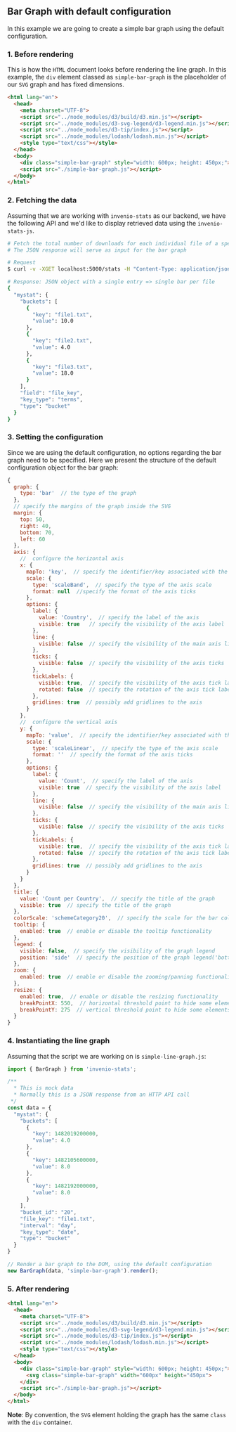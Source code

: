 ## **Bar Graph with default configuration**
In this example we are going to create a simple bar graph using the default configuration.

### 1. Before rendering
This is how the `HTML` document looks before rendering the line graph. In this example, the `div` element
classed as `simple-bar-graph` is the placeholder of our `SVG` graph and has fixed dimensions.

```html
<html lang="en">
  <head>
    <meta charset="UTF-8">
    <script src="../node_modules/d3/build/d3.min.js"></script>
    <script src="../node_modules/d3-svg-legend/d3-legend.min.js"></script>
    <script src="../node_modules/d3-tip/index.js"></script>
    <script src="../node_modules/lodash/lodash.min.js"></script>
    <style type="text/css"></style>
  </head>
  <body>
    <div class="simple-bar-graph" style="width: 600px; height: 450px;"></div>
    <script src="./simple-bar-graph.js"></script>
  </body>
</html>
```

### 2. Fetching the data
Assuming that we are working with `invenio-stats` as our backend, we have the following API and we'd like to
display retrieved data using the `invenio-stats-js`.

```bash
# Fetch the total number of downloads for each individual file of a specific record in a given time window
# The JSON response will serve as input for the bar graph

# Request
$ curl -v -XGET localhost:5000/stats -H "Content-Type: application/json" -d '{"mystat": {"stat": "bucket-file-download-total", "params": {"start_date":"2016-12-18", "end_date":"2016-12-19", "bucket_id": 20}}}'

# Response: JSON object with a single entry => single bar per file
{
  "mystat": {
    "buckets": [
      {
        "key": "file1.txt",
        "value": 10.0
      },
      {
        "key": "file2.txt",
        "value": 4.0
      },
      {
        "key": "file3.txt",
        "value": 18.0
      }
    ],
    "field": "file_key",
    "key_type": "terms",
    "type": "bucket"
  }
}


```
### 3. Setting the configuration
Since we are using the default configuration, no options regarding the bar graph need to be specified.
Here we present the structure of the default configuration object for the bar graph:

```javascript
{
  graph: {
    type: 'bar'  // the type of the graph
  },
  // specify the margins of the graph inside the SVG
  margin: {
    top: 50,
    right: 40,
    bottom: 70,
    left: 60
  },
  axis: {
    //  configure the horizontal axis
    x: {
      mapTo: 'key',  // specify the identifier/key associated with the axis
      scale: {
        type: 'scaleBand',  // specify the type of the axis scale
        format: null  //specify the format of the axis ticks
      },
      options: {
        label: {
          value: 'Country',  // specify the label of the axis
          visible: true   // specify the visibility of the axis label
        },
        line: {
          visible: false  // specify the visibility of the main axis line
        },
        ticks: {
          visible: false  // specify the visibility of the axis ticks
        },
        tickLabels: {
          visible: true,  // specify the visibility of the axis tick labels
          rotated: false  // specify the rotation of the axis tick labels
        },
        gridlines: true  // possibly add gridlines to the axis
      }
    },
    //  configure the vertical axis
    y: {
      mapTo: 'value',  // specify the identifier/key associated with the axis
      scale: {
        type: 'scaleLinear',  // specify the type of the axis scale
        format: ''  // specify the format of the axis ticks
      },
      options: {
        label: {
          value: 'Count',  // specify the label of the axis
          visible: true  // specify the visibility of the axis label
        },
        line: {
          visible: false  // specify the visibility of the main axis line
        },
        ticks: {
          visible: false  // specify the visibility of the axis ticks
        },
        tickLabels: {
          visible: true,  // specify the visibility of the axis tick labels
          rotated: false  // specify the rotation of the axis tick labels
        },
        gridlines: true  // possibly add gridlines to the axis
      }
    }
  },
  title: {
    value: 'Count per Country',  // specify the title of the graph
    visible: true  // specify the title of the graph
  },
  colorScale: 'schemeCategory20',  // specify the scale for the bar coloring
  tooltip: {
    enabled: true  // enable or disable the tooltip functionality
  },
  legend: {
    visible: false,  // specify the visibility of the graph legend
    position: 'side'  // specify the position of the graph legend('bottom', 'side')
  },
  zoom: {
    enabled: true  // enable or disable the zooming/panning functionality
  },
  resize: {
    enabled: true,  // enable or disable the resizing functionality
    breakPointX: 550,  // horizontal threshold point to hide some elements
    breakPointY: 275  // vertical threshold point to hide some elements
  }
}
```

### 4. Instantiating the line graph
Assuming that the script we are working on is `simple-line-graph.js`:

```javascript
import { BarGraph } from 'invenio-stats';

/**
  * This is mock data
  * Normally this is a JSON response from an HTTP API call
 */
const data = {
  "mystat": {
    "buckets": [
      {
        "key": 1482019200000,
        "value": 4.0
      },
      {
        "key": 1482105600000,
        "value": 8.0
      },
      {
        "key": 1482192000000,
        "value": 8.0
      }
    ],
    "bucket_id": "20",
    "file_key": "file1.txt",
    "interval": "day",
    "key_type": "date",
    "type": "bucket"
  }
}

// Render a bar graph to the DOM, using the default configuration
new BarGraph(data, 'simple-bar-graph').render();

```

### 5. After rendering
```html
<html lang="en">
  <head>
    <meta charset="UTF-8">
    <script src="../node_modules/d3/build/d3.min.js"></script>
    <script src="../node_modules/d3-svg-legend/d3-legend.min.js"></script>
    <script src="../node_modules/d3-tip/index.js"></script>
    <script src="../node_modules/lodash/lodash.min.js"></script>
    <style type="text/css"></style>
  </head>
  <body>
    <div class="simple-bar-graph" style="width: 600px; height: 450px;">
      <svg class="simple-bar-graph" width="600px" height="450px">
    </div>
    <script src="./simple-bar-graph.js"></script>
  </body>
</html>
```

**Note**: By convention, the `SVG` element holding the graph has the same `class` with the `div` container.
